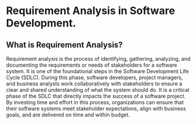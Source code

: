# Requirement Analysis in Software Development.
## What is Requirement Analysis?

Requirement analysis is the process of identifying, gathering, analyzing, and documenting the requirements or needs of stakeholders for a software system. It is one of the foundational steps in the Software Development Life Cycle (SDLC). During this phase, software developers, project managers, and business analysts work collaboratively with stakeholders to ensure a clear and shared understanding of what the system should do.
It is a critical phase of the SDLC that directly impacts the success of a software project. By investing time and effort in this process, organizations can ensure that their software systems meet stakeholder expectations, align with business goals, and are delivered on time and within budget.
